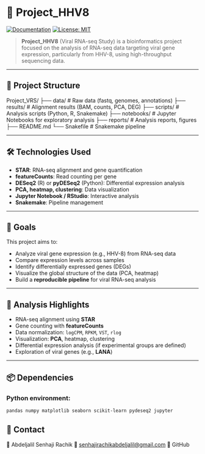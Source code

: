 # 🧬 Project_HHV8
[![Documentation](https://img.shields.io/badge/Documentation-github-brightgreen.svg?style=for-the-badge)](https://github.com/abdeljalil-senhaji/Project_HHV8)
[![License: MIT](https://img.shields.io/badge/License-MIT-yellow.svg)](https://opensource.org/licenses/MIT)

> **Project_HHV8** (Viral RNA-seq Study) is a bioinformatics project focused on the analysis of RNA-seq data targeting viral gene expression, particularly from HHV-8, using high-throughput sequencing data.

---

## 📁 Project Structure
Project_VRS/
├── data/ # Raw data (fastq, genomes, annotations)
├── results/ # Alignment results (BAM, counts, PCA, DEG)
├── scripts/ # Analysis scripts (Python, R, Snakemake)
├── notebooks/ # Jupyter Notebooks for exploratory analysis
├── reports/ # Analysis reports, figures
├── README.md 
└── Snakefile # Snakemake pipeline

---

## 🛠 Technologies Used

- **STAR**: RNA-seq alignment and gene quantification
- **featureCounts**: Read counting per gene
- **DESeq2** (R) or **pyDESeq2** (Python): Differential expression analysis
- **PCA, heatmap, clustering**: Data visualization
- **Jupyter Notebook / RStudio**: Interactive analysis
- **Snakemake**: Pipeline management

---

## 📌 Goals

This project aims to:
- Analyze viral gene expression (e.g., HHV-8) from RNA-seq data
- Compare expression levels across samples
- Identify differentially expressed genes (DEGs)
- Visualize the global structure of the data (PCA, heatmap)
- Build a **reproducible pipeline** for viral RNA-seq analysis

---

## 🧪 Analysis Highlights

- RNA-seq alignment using **STAR**
- Gene counting with **featureCounts**
- Data normalization: `logCPM`, `RPKM`, `VST`, `rlog`
- Visualization: **PCA**, heatmap, clustering
- Differential expression analysis (if experimental groups are defined)
- Exploration of viral genes (e.g., **LANA**)

---

## 📦 Dependencies

### Python environment:
```bash
pandas numpy matplotlib seaborn scikit-learn pydeseq2 jupyter
```
## 📨 Contact

👤 Abdeljalil Senhaji Rachik
📧 senhajirachikabdeljalil@gmail.com
🐙 GitHub
